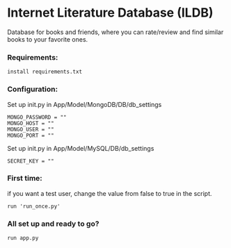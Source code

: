 # Internet Literature Database (ILDB)

  Database for books and friends, where you can rate/review and find similar books to your favorite ones.
 
### Requirements: 
```
install requirements.txt
```

### Configuration: 

Set up init.py in App/Model/MongoDB/DB/db_settings
``` 
MONGO_PASSWORD = ""
MONGO_HOST = ""
MONGO_USER = ""
MONGO_PORT = ""
```
Set up init.py in App/Model/MySQL/DB/db_settings
```
SECRET_KEY = ""
```


### First time:
if you want a test user, change the value from false to true in the script.
```
run 'run_once.py'
```

### All set up and ready to go?
```
run app.py
```